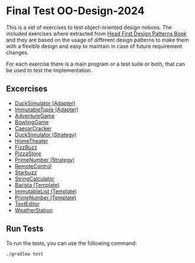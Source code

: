 # Final Test OO-Design-2024

This is a set of exercises to test object-oriented design notions. The included exercises where extracted from [Head First Design Patterns Book](https://raw.githubusercontent.com/ajitpal/BookBank/master/%5BO%60Reilly.%20Head%20First%5D%20-%20Head%20First%20Design%20Patterns%20-%20%5BFreeman%5D.pdf) and they are based on the usage of different design patterns to make them with a flexible design and easy to maintain in case of future requirement changes.

For each exercise there is a main program or a test suite or both, that can be used to test the implementation.

## Excercises
- [DuckSimulator (Adapter)](src/main/java/adapter/ducks)
- [ImmutableTuple (Adapter)](src/main/java/adapter/list)
- [AdventureGame](src/main/java/adventuregame)
- [BowlingGame](src/main/java/bowlinggame)
- [CaesarCracker](src/main/java/caesarcracker)
- [DuckSimulator (Strategy)](src/main/java/ducksimulator)
- [HomeTheater](src/main/java/facade/hometheater)
- [FizzBuzz](src/main/java/fizzbuzz)
- [PizzaStore](src/main/java/pizzastore)
- [PrimeNumber (Strategy)](src/main/java/primenumber)
- [RemoteControl](src/main/java/remotecontrol)
- [Starbuzz](src/main/java/starbuzz)
- [StringCalculator](src/main/java/stringcalculator)
- [Barista (Template)](src/main/java/template/barista)
- [ImmutableList (Template)](src/main/java/template/immutablelist)
- [PrimeNumber (Template)](src/main/java/template/primenumbers)
- [TextEditor](src/main/java/texteditor)
- [WeatherStation](src/main/java/weatherstation)

## Run Tests
To run the tests, you can use the following command:
```bash
./gradlew test
```
